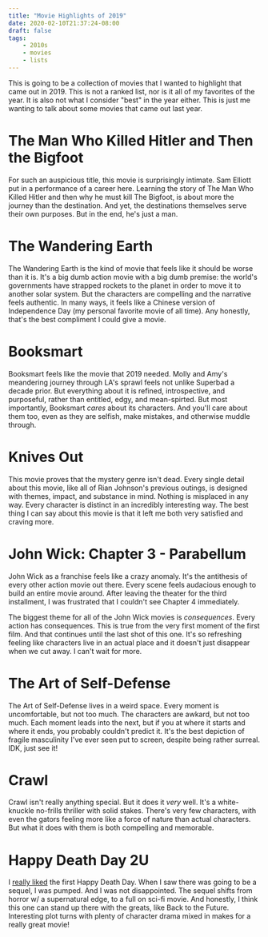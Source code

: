 ```yaml
---
title: "Movie Highlights of 2019"
date: 2020-02-10T21:37:24-08:00
draft: false
tags:
    - 2010s
    - movies
    - lists
---
```


This is going to be a collection of movies that I wanted to highlight that came out in 2019. This is not a ranked list, nor is it all of my favorites of the year. It is also not what I consider "best" in the year either. This is just me wanting to talk about some movies that came out last year.

# The Man Who Killed Hitler and Then the Bigfoot

For such an auspicious title, this movie is surprisingly intimate. Sam Elliott put in a performance of a career here. Learning the story of The Man Who Killed Hitler and then why he must kill The Bigfoot, is about more the journey than the destination. And yet, the destinations themselves serve their own purposes. But in the end, he's just a man.

# The Wandering Earth

The Wandering Earth is the kind of movie that feels like it should be worse than it is. It's a big dumb action movie with a big dumb premise: the world's governments have strapped rockets to the planet in order to move it to another solar system. But the characters are compelling and the narrative feels authentic. In many ways, it feels like a Chinese version of Independence Day (my personal favorite movie of all time). Any honestly, that's the best compliment I could give a movie.

# Booksmart

Booksmart feels like the movie that 2019 needed. Molly and Amy's meandering journey through LA's sprawl feels not unlike Superbad a decade prior. But everything about it is refined, introspective, and purposeful, rather than entitled, edgy, and mean-spirted. But most importantly, Booksmart _cares_ about its characters. And you'll care about them too, even as they are selfish, make mistakes, and otherwise muddle through.

# Knives Out

This movie proves that the mystery genre isn't dead. Every single detail about this movie, like all of Rian Johnson's previous outings, is designed with themes, impact, and substance in mind. Nothing is misplaced in any way. Every character is distinct in an incredibly interesting way. The best thing I can say about this movie is that it left me both very satisfied and craving more.

# John Wick: Chapter 3 - Parabellum

John Wick as a franchise feels like a crazy anomaly. It's the antithesis of every other action movie out there. Every scene feels audacious enough to build an entire movie around. After leaving the theater for the third installment, I was frustrated that I couldn't see Chapter 4 immediately.

The biggest theme for all of the John Wick movies is _consequences_. Every action has consequences. This is true from the very first moment of the first film. And that continues until the last shot of this one. It's so refreshing feeling like characters live in an actual place and it doesn't just disappear when we cut away. I can't wait for more.

# The Art of Self-Defense

The Art of Self-Defense lives in a weird space. Every moment is uncomfortable, but not too much. The characters are awkard, but not too much. Each moment leads into the next, but if you at where it starts and where it ends, you probably couldn't predict it. It's the best depiction of fragile masculinity I've ever seen put to screen, despite being rather surreal. IDK, just see it!

# Crawl

Crawl isn't really anything special. But it does it _very_ well. It's a white-knuckle no-frills thriller with solid stakes. There's very few characters, with even the gators feeling more like a force of nature than actual characters. But what it does with them is both compelling and memorable.

# Happy Death Day 2U

I [really liked](../5-most-underappreciated-movies-2017/#4-happy-death-day) the first Happy Death Day. When I saw there was going to be a sequel, I was pumped. And I was not disappointed. The sequel shifts from horror w/ a supernatural edge, to a full on sci-fi movie. And honestly, I think this one can stand up there with the greats, like Back to the Future. Interesting plot turns with plenty of character drama mixed in makes for a really great movie!
